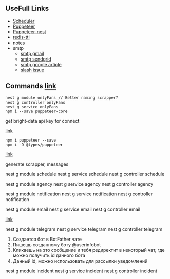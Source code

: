 ## UseFull Links

- [Scheduler](https://docs.nestjs.com/techniques/task-scheduling)
- [Puppeteer](https://pptr.dev/)
- [Puppeteer-nest](https://www.npmjs.com/package/nest-puppeteer)
- [redis-ttl](https://github.com/redis/ioredis/blob/HEAD/examples/ttl.js)
- [notes](https://github.com/Barklim/auth-nestjs/blob/main/Readme.notes.md)
- smtp
    - [smtp gmail](https://www.youtube.com/watch?v=fN25fMQZ2v0&ab_channel=UlbiTV)
    - [smtp sendgrid](https://www.youtube.com/watch?v=MFuqPVCiW7A&ab_channel=NaveenBommidiTechSeeker)
    - [smtp google article](https://blog.iamstarcode.com/how-to-send-emails-using-nestjs-nodemailer-smtp-gmail-and-oauth2)
    - [slash issue](https://www.youtube.com/watch?v=k-6KFSnaFTU&ab_channel=ProgrammingInBlood)

## Commands [link](https://www.youtube.com/watch?v=UN-yK0F38Sg)

```
nest g module onlyFans // Better naming scrapper?
nest g controller onlyFans
nest g service onlyFans
npm i --save puppeteer-core
```

get bright-data api key for connect

[link](https://www.youtube.com/watch?v=s94lEfpwoPQ)
```
npm i puppeteer --save
npm i -D @types/puppeteer
```

[link](https://www.youtube.com/watch?v=URGkzNC-Nwo&list=PLuJJZ-W1NwdqgvE0D-1SMS7EpWIC5cKqu&index=1)

generate scrapper, messages

nest g module schedule
nest g service schedule
nest g controller schedule

nest g module agency
nest g service agency
nest g controller agency

nest g module notification
nest g service notification
nest g controller notification

nest g module email
nest g service email
nest g controller email

[link](https://www.youtube.com/watch?v=COLDiMlmcoI&ab_channel=Letsbuildtogether)

nest g module telegram
nest g service telegram
nest g controller telegram

1. Создается бот в BotFather чате
2. Пишешь созданному боту @userinfobot
3. Кликаешь на это сообщение и тебя редиректит в некоторый чат, где можно получить id данного бота
4. Данный id, можно использовать для рассылки уведомлений

nest g module incident
nest g service incident
nest g controller incident
